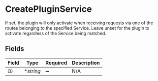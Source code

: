 # CreatePluginService

If set, the plugin will only activate when receiving requests via one of the routes belonging to the specified Service. Leave unset for the plugin to activate regardless of the Service being matched.


## Fields

| Field              | Type               | Required           | Description        |
| ------------------ | ------------------ | ------------------ | ------------------ |
| `ID`               | **string*          | :heavy_minus_sign: | N/A                |